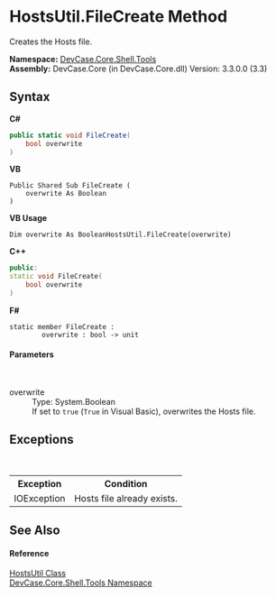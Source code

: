 # HostsUtil.FileCreate Method 
 

Creates the Hosts file.

**Namespace:**&nbsp;<a href="N_DevCase_Core_Shell_Tools">DevCase.Core.Shell.Tools</a><br />**Assembly:**&nbsp;DevCase.Core (in DevCase.Core.dll) Version: 3.3.0.0 (3.3)

## Syntax

**C#**<br />
``` C#
public static void FileCreate(
	bool overwrite
)
```

**VB**<br />
``` VB
Public Shared Sub FileCreate ( 
	overwrite As Boolean
)
```

**VB Usage**<br />
``` VB Usage
Dim overwrite As BooleanHostsUtil.FileCreate(overwrite)
```

**C++**<br />
``` C++
public:
static void FileCreate(
	bool overwrite
)
```

**F#**<br />
``` F#
static member FileCreate : 
        overwrite : bool -> unit 

```


#### Parameters
&nbsp;<dl><dt>overwrite</dt><dd>Type: System.Boolean<br />If set to `true` (`True` in Visual Basic), overwrites the Hosts file.</dd></dl>

## Exceptions
&nbsp;<table><tr><th>Exception</th><th>Condition</th></tr><tr><td>IOException</td><td>Hosts file already exists.</td></tr></table>

## See Also


#### Reference
<a href="T_DevCase_Core_Shell_Tools_HostsUtil">HostsUtil Class</a><br /><a href="N_DevCase_Core_Shell_Tools">DevCase.Core.Shell.Tools Namespace</a><br />